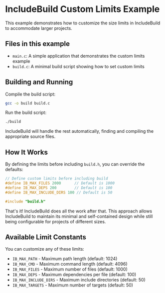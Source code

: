 # IncludeBuild Custom Limits Example

This example demonstrates how to customize the size limits in IncludeBuild to accommodate larger projects.

## Files in this example

- `main.c`: A simple application that demonstrates the custom limits example
- `build.c`: A minimal build script showing how to set custom limits

## Building and Running

Compile the build script:

```bash
gcc -o build build.c
```

Run the build script:

```bash
./build
```

IncludeBuild will handle the rest automatically, finding and compiling the appropriate source files.

## How It Works

By defining the limits before including `build.h`, you can override the defaults:

```c
// Define custom limits before including build
#define IB_MAX_FILES 2000      // Default is 1000
#define IB_MAX_DEPS 200        // Default is 100
#define IB_MAX_INCLUDE_DIRS 100 // Default is 50

#include "build.h"
```

That's it! IncludeBuild does all the work after that. This approach allows IncludeBuild to maintain its minimal and self-contained design while still being configurable for projects of different sizes.

## Available Limit Constants

You can customize any of these limits:

- `IB_MAX_PATH` - Maximum path length (default: 1024)
- `IB_MAX_CMD` - Maximum command length (default: 4096)
- `IB_MAX_FILES` - Maximum number of files (default: 1000)
- `IB_MAX_DEPS` - Maximum dependencies per file (default: 100)
- `IB_MAX_INCLUDE_DIRS` - Maximum include directories (default: 50)
- `IB_MAX_TARGETS` - Maximum number of targets (default: 50) 